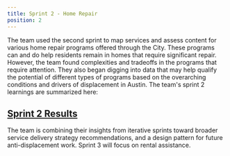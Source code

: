 ```yaml
---
title: Sprint 2 - Home Repair
position: 2
---
```


The team used the second sprint to map services and assess content for various home repair programs offered through the City. These programs can and do help residents remain in homes that require significant repair. However, the team found complexities and tradeoffs in the programs that require attention. They also began digging into data that may help qualify the potential of different types of programs based on the overarching conditions and drivers of displacement in Austin. The team's sprint 2 learnings are summarized here:


## [Sprint 2 Results](https://drive.google.com/file/d/1cn9S4Nt2cVb35rPZ39qScw3mc12t-Xqu/view?usp=sharing)



The team is combining their insights from iterative sprints toward broader service delivery strategy recommendations, and a design pattern for future anti-displacement work. Sprint 3 will focus on rental assistance.
